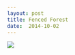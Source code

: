 ```yaml
---
layout: post
title: Fenced Forest
date:  2014-10-02
---
```


![](https://cdn.mediacru.sh/OWqQN_Cth03h.jpg)

